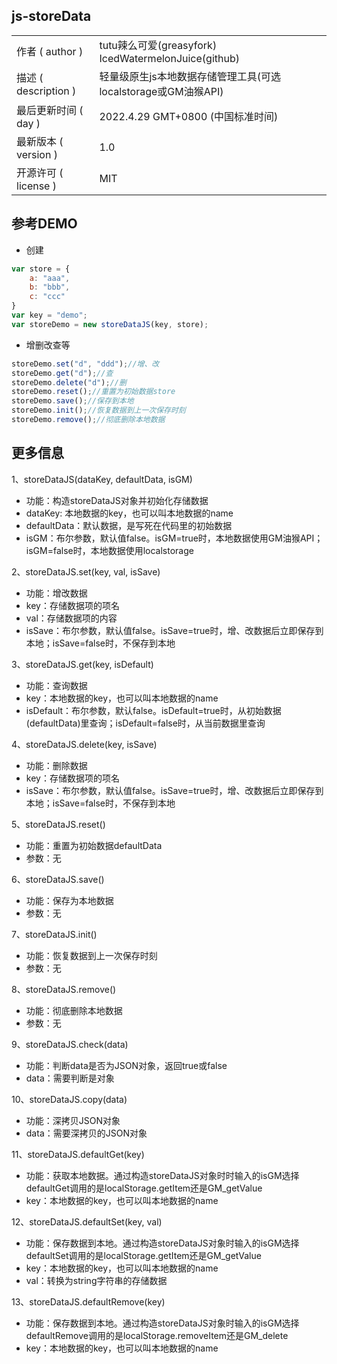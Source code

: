 ## js-storeData

<table>
  <tr>
    <td>作者 ( author )</td>
    <td>tutu辣么可爱(greasyfork)<br>IcedWatermelonJuice(github)</td>
  </tr>
  <tr>
    <td>描述 ( description )</td>
    <td>轻量级原生js本地数据存储管理工具(可选localstorage或GM油猴API)</td>
  </tr>
  <tr>
    <td>最后更新时间 ( day )</td>
    <td>2022.4.29 GMT+0800 (中国标准时间)</td>
  </tr>
  <tr>
    <td>最新版本 ( version )</td>
    <td>1.0</td>
  </tr>
  <tr>
    <td>开源许可 ( license )</td>
    <td>MIT</td>
  </tr>
 </table>

## 参考DEMO 

* 创建  
    
```javascript
var store = {
	a: "aaa",
	b: "bbb",
	c: "ccc"
}
var key = "demo";
var storeDemo = new storeDataJS(key, store);
```
* 增删改查等

```javascript
storeDemo.set("d", "ddd");//增、改
storeDemo.get("d");//查
storeDemo.delete("d");//删
storeDemo.reset();//重置为初始数据store
storeDemo.save();//保存到本地
storeDemo.init();//恢复数据到上一次保存时刻
storeDemo.remove();//彻底删除本地数据
```
## 更多信息

1、storeDataJS(dataKey, defaultData, isGM) 

* 功能：构造storeDataJS对象并初始化存储数据
* dataKey: 本地数据的key，也可以叫本地数据的name
* defaultData：默认数据，是写死在代码里的初始数据
* isGM：布尔参数，默认值false。isGM=true时，本地数据使用GM油猴API；isGM=false时，本地数据使用localstorage

2、storeDataJS.set(key, val, isSave)

* 功能：增改数据
* key：存储数据项的项名
* val：存储数据项的内容
* isSave：布尔参数，默认值false。isSave=true时，增、改数据后立即保存到本地；isSave=false时，不保存到本地

3、storeDataJS.get(key, isDefault)

* 功能：查询数据
* key：本地数据的key，也可以叫本地数据的name
* isDefault：布尔参数，默认false。isDefault=true时，从初始数据(defaultData)里查询；isDefault=false时，从当前数据里查询

4、storeDataJS.delete(key, isSave)

* 功能：删除数据
* key：存储数据项的项名
* isSave：布尔参数，默认值false。isSave=true时，增、改数据后立即保存到本地；isSave=false时，不保存到本地

5、storeDataJS.reset()

* 功能：重置为初始数据defaultData
* 参数：无

6、storeDataJS.save()

* 功能：保存为本地数据
* 参数：无

7、storeDataJS.init()

* 功能：恢复数据到上一次保存时刻
* 参数：无

8、storeDataJS.remove()

* 功能：彻底删除本地数据
* 参数：无

9、storeDataJS.check(data)

* 功能：判断data是否为JSON对象，返回true或false
* data：需要判断是对象

10、storeDataJS.copy(data)

* 功能：深拷贝JSON对象
* data：需要深拷贝的JSON对象

11、storeDataJS.defaultGet(key)

* 功能：获取本地数据。通过构造storeDataJS对象时时输入的isGM选择defaultGet调用的是localStorage.getItem还是GM_getValue
* key：本地数据的key，也可以叫本地数据的name

12、storeDataJS.defaultSet(key, val)

* 功能：保存数据到本地。通过构造storeDataJS对象时输入的isGM选择defaultSet调用的是localStorage.getItem还是GM_getValue
* key：本地数据的key，也可以叫本地数据的name
* val：转换为string字符串的存储数据

13、storeDataJS.defaultRemove(key)

* 功能：保存数据到本地。通过构造storeDataJS对象时输入的isGM选择defaultRemove调用的是localStorage.removeItem还是GM_delete
* key：本地数据的key，也可以叫本地数据的name
